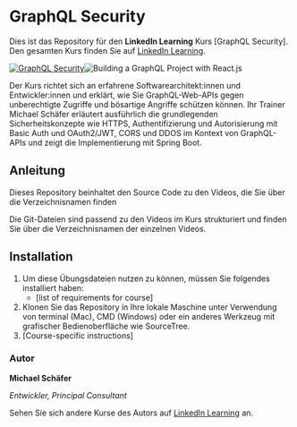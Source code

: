 # GraphQL Security

Dies ist das Repository für den **LinkedIn Learning** Kurs [GraphQL Security]. Den gesamten Kurs finden Sie auf [LinkedIn Learning][lil-course-url].

[![GraphQL Security](COURSEIMAGE)](LICOURSEURL)![Building a GraphQL Project with React.js][lil-thumbnail-url] 

Der Kurs richtet sich an erfahrene Softwarearchitekt:innen und Entwickler:innen und erklärt, wie Sie GraphQL-Web-APIs gegen unberechtigte Zugriffe und bösartige Angriffe schützen können. Ihr Trainer Michael Schäfer erläutert ausführlich die grundlegenden Sicherheitskonzepte wie HTTPS, Authentifizierung und Autorisierung mit Basic Auth und OAuth2/JWT, CORS und DDOS im Kontext von GraphQL-APIs und zeigt die Implementierung mit Spring Boot.

## Anleitung

Dieses Repository beinhaltet den Source Code zu den Videos, die Sie über die Verzeichnisnamen finden

Die Git-Dateien sind passend zu den Videos im Kurs strukturiert und finden Sie über die Verzeichnisnamen der einzelnen Videos.

## Installation

1. Um diese Übungsdateien nutzen zu können, müssen Sie folgendes installiert haben:
   - [list of requirements for course]
2. Klonen Sie das Repository in Ihre lokale Maschine unter Verwendung von terminal (Mac), CMD (Windows) oder ein anderes Werkzeug mit grafischer Bedienoberfläche wie SourceTree.
3. [Course-specific instructions]

### Autor

**Michael Schäfer**

_Entwickler, Principal Consultant_

Sehen Sie sich andere Kurse des Autors auf [LinkedIn Learning](https://www.linkedin.com/learning/instructors/michael-schafer?u=104) an.

[0]: # (Replace these placeholder URLs with actual course URLs)

[lil-course-url]: https://www.linkedin.com/learning/graphql-security/
[lil-thumbnail-url]: https://media-exp1.licdn.com/dms/image/C4D0DAQHAlxExnej97A/learning-public-crop_675_1200/0/1646217717798?e=1646737200&v=beta&t=GolqCyFa_l5cdDPuxgmDlkGLjRi5u5TTiSUAQr_9hSc
